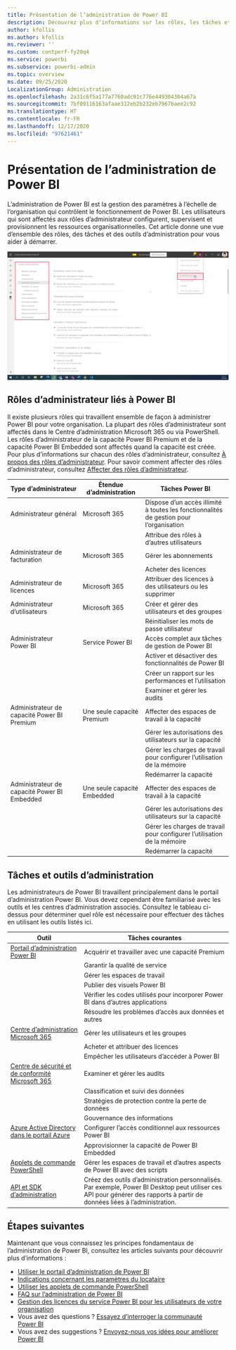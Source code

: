 ```yaml
---
title: Présentation de l’administration de Power BI
description: Découvrez plus d’informations sur les rôles, les tâches et les outils d’administration utilisés pour gérer Power BI.
author: kfollis
ms.author: kfollis
ms.reviewer: ''
ms.custom: contperf-fy20q4
ms.service: powerbi
ms.subservice: powerbi-admin
ms.topic: overview
ms.date: 09/25/2020
LocalizationGroup: Administration
ms.openlocfilehash: 2a31c6f5a177a7760adc91c776e449304304a67a
ms.sourcegitcommit: 7bf09116163afaae312eb2b232eb7967baee2c92
ms.translationtype: HT
ms.contentlocale: fr-FR
ms.lasthandoff: 12/17/2020
ms.locfileid: "97621461"
---
```

# <a name="what-is-power-bi-administration"></a>Présentation de l’administration de Power BI

L’administration de Power BI est la gestion des paramètres à l’échelle de l’organisation qui contrôlent le fonctionnement de Power BI. Les utilisateurs qui sont affectés aux rôles d’administrateur configurent, supervisent et provisionnent les ressources organisationnelles. Cet article donne une vue d’ensemble des rôles, des tâches et des outils d’administration pour vous aider à démarrer.

![Capture d’écran du portail d’administration Power BI, montrant les paramètres à l’échelle de l’organisation.](media/service-admin-administering-power-bi-in-your-organization/admin-portal.png)

## <a name="administrator-roles-related-to-power-bi"></a>Rôles d’administrateur liés à Power BI

Il existe plusieurs rôles qui travaillent ensemble de façon à administrer Power BI pour votre organisation. La plupart des rôles d’administrateur sont affectés dans le Centre d’administration Microsoft 365 ou via PowerShell. Les rôles d’administrateur de la capacité Power BI Premium et de la capacité Power BI Embedded sont affectés quand la capacité est créée. Pour plus d’informations sur chacun des rôles d’administrateur, consultez [À propos des rôles d’administrateur](/microsoft-365/admin/add-users/about-admin-roles). Pour savoir comment affecter des rôles d’administrateur, consultez [Affecter des rôles d’administrateur](/microsoft-365/admin/add-users/assign-admin-roles).

| **Type d’administrateur** | **Étendue d’administration** | **Tâches Power BI** |
| --- | --- | --- |
| Administrateur général | Microsoft 365 | Dispose d’un accès illimité à toutes les fonctionnalités de gestion pour l’organisation |
| | | Attribue des rôles à d’autres utilisateurs |
| Administrateur de facturation | Microsoft 365 | Gérer les abonnements |
| | | Acheter des licences |
| Administrateur de licences | Microsoft 365 | Attribuer des licences à des utilisateurs ou les supprimer |
| Administrateur d’utilisateurs | Microsoft 365 | Créer et gérer des utilisateurs et des groupes |
| | | Réinitialiser les mots de passe utilisateur |
| Administrateur Power BI | Service Power BI | Accès complet aux tâches de gestion de Power BI|
| | | Activer et désactiver des fonctionnalités de Power BI |
| | | Créer un rapport sur les performances et l’utilisation |
| | | Examiner et gérer les audits |
| Administrateur de capacité Power BI Premium | Une seule capacité Premium | Affecter des espaces de travail à la capacité|
| | | Gérer les autorisations des utilisateurs sur la capacité |
| | | Gérer les charges de travail pour configurer l’utilisation de la mémoire |
| | | Redémarrer la capacité |
| Administrateur de capacité Power BI Embedded | Une seule capacité Embedded | Affecter des espaces de travail à la capacité|
| | | Gérer les autorisations des utilisateurs sur la capacité |
| | | Gérer les charges de travail pour configurer l’utilisation de la mémoire |
| | | Redémarrer la capacité |

## <a name="administrative-tasks-and-tools"></a>Tâches et outils d’administration

Les administrateurs de Power BI travaillent principalement dans le portail d’administration Power BI. Vous devez cependant être familiarisé avec les outils et les centres d’administration associés. Consultez le tableau ci-dessus pour déterminer quel rôle est nécessaire pour effectuer des tâches en utilisant les outils listés ici.

| **Outil** | **Tâches courantes** |
| --- | --- |
| [Portail d’administration Power BI](https://app.powerbi.com/admin-portal) | Acquérir et travailler avec une capacité Premium |
| | Garantir la qualité de service |
| | Gérer les espaces de travail |
| | Publier des visuels Power BI |
| | Vérifier les codes utilisés pour incorporer Power BI dans d’autres applications |
| | Résoudre les problèmes d’accès aux données et autres |
| [Centre d’administration Microsoft 365](https://admin.microsoft.com) | Gérer les utilisateurs et les groupes |
| | Acheter et attribuer des licences |
| | Empêcher les utilisateurs d’accéder à Power BI |
| [Centre de sécurité et de conformité Microsoft 365](https://protection.office.com) | Examiner et gérer les audits |
| | Classification et suivi des données |
| | Stratégies de protection contre la perte de données |
| | Gouvernance des informations |
| [Azure Active Directory dans le portail Azure](https://aad.portal.azure.com) | Configurer l’accès conditionnel aux ressources Power BI |
| | Approvisionner la capacité de Power BI Embedded |
| [Applets de commande PowerShell](/powershell/power-bi/overview) | Gérer les espaces de travail et d’autres aspects de Power BI avec des scripts |
| [API et SDK d’administration](service-admin-reference.md) | Créez des outils d’administration personnalisés. Par exemple, Power BI Desktop peut utiliser ces API pour générer des rapports à partir de données liées à l’administration. |

## <a name="next-steps"></a>Étapes suivantes

Maintenant que vous connaissez les principes fondamentaux de l’administration de Power BI, consultez les articles suivants pour découvrir plus d’informations :

- [Utiliser le portail d’administration de Power BI](service-admin-portal.md)
- [Indications concernant les paramètres du locataire](../guidance/admin-tenant-settings.md)
- [Utiliser les applets de commande PowerShell](/powershell/power-bi/overview)
- [FAQ sur l’administration de Power BI](service-admin-faq.md)
- [Gestion des licences du service Power BI pour les utilisateurs de votre organisation](service-admin-licensing-organization.md)
- Vous avez des questions ? [Essayez d’interroger la communauté Power BI](https://community.powerbi.com/)
- Vous avez des suggestions ? [Envoyez-nous vos idées pour améliorer Power BI](https://ideas.powerbi.com/)